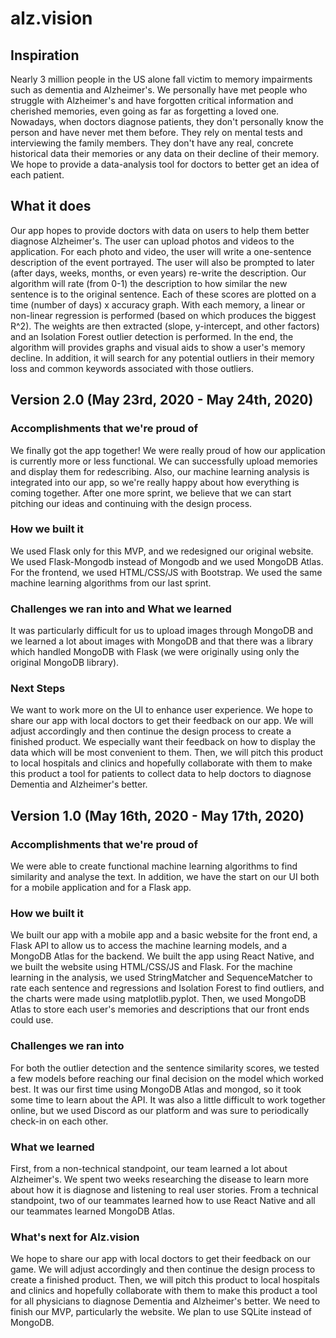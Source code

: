 # alz.vision

## Inspiration
Nearly 3 million people in the US alone fall victim to memory impairments such as dementia and Alzheimer's. We personally have met people who struggle with Alzheimer's and have forgotten critical information and cherished memories, even going as far as forgetting a loved one.<br>
Nowadays, when doctors diagnose patients, they don't personally know the person and have never met them before. They rely on mental tests and interviewing the family members. They don't have any real, concrete historical data their memories or any data on their decline of their memory. We hope to provide a data-analysis tool for doctors to better get an idea of each patient.

## What it does
Our app hopes to provide doctors with data on users to help them better diagnose Alzheimer's. The user can upload photos and videos to the application. For each photo and video, the user will write a one-sentence description of the event portrayed. The user will also be prompted to later (after days, weeks, months, or even years) re-write the description. Our algorithm will rate (from 0-1) the description to how similar the new sentence is to the original sentence. Each of these scores are plotted on a time (number of days) x accuracy graph. With each memory, a linear or non-linear regression is performed (based on which produces the biggest R^2). The weights are then extracted (slope, y-intercept, and other factors) and an Isolation Forest outlier detection is performed. In the end, the algorithm will provides graphs and visual aids to show a user's memory decline. In addition, it will search for any potential outliers in their memory loss and common keywords associated with those outliers.

## Version 2.0 (May 23rd, 2020 - May 24th, 2020)

### Accomplishments that we're proud of
We finally got the app together! We were really proud of how our application is currently more or less functional. We can successfully upload memories and display them for redescribing. Also, our machine learning analysis is integrated into our app, so we're really happy about how everything is coming together. After one more sprint, we believe that we can start pitching our ideas and continuing with the design process.

### How we built it
We used Flask only for this MVP, and we redesigned our original website. We used Flask-Mongodb instead of Mongodb and we used MongoDB Atlas. For the frontend, we used HTML/CSS/JS with Bootstrap. We used the same machine learning algorithms from our last sprint. 

### Challenges we ran into and What we learned
It was particularly difficult for us to upload images through MongoDB and we learned a lot about images with MongoDB and that there was a library which handled MongoDB with Flask (we were originally using only the original MongoDB library).

### Next Steps
We want to work more on the UI to enhance user experience. We hope to share our app with local doctors to get their feedback on our app. We will adjust accordingly and then continue the design process to create a finished product. We especially want their feedback on how to display the data which will be most convenient to them. Then, we will pitch this product to local hospitals and clinics and hopefully collaborate with them to make this product a tool for patients to collect data to help doctors to diagnose Dementia and Alzheimer's better.

## Version 1.0 (May 16th, 2020 - May 17th, 2020)

### Accomplishments that we're proud of
We were able to create functional machine learning algorithms to find similarity and analyse the text. In addition, we have the start on our UI both for a mobile application and for a Flask app.

### How we built it
We built our app with a mobile app and a basic website for the front end, a Flask API to allow us to access the machine learning models, and a MongoDB Atlas for the backend. We built the app using React Native, and we built the website using HTML/CSS/JS and Flask. For the machine learning in the analysis, we used StringMatcher and SequenceMatcher to rate each sentence and regressions and Isolation Forest to find outliers, and the charts were made using matplotlib.pyplot. Then, we used MongoDB Atlas to store each user's memories and descriptions that our front ends could use. 

### Challenges we ran into
For both the outlier detection and the sentence similarity scores, we tested a few models before reaching our final decision on the model which worked best. It was our first time using MongoDB Atlas and mongod, so it took some time to learn about the API. It was also a little difficult to work together online, but we used Discord as our platform and was sure to periodically check-in on each other.

### What we learned
First, from a non-technical standpoint, our team learned a lot about Alzheimer's. We spent two weeks researching the disease to learn more about how it is diagnose and listening to real user stories. From a technical standpoint, two of our teammates learned how to use React Native and all our teammates learned MongoDB Atlas. 

### What's next for Alz.vision
We hope to share our app with local doctors to get their feedback on our game. We will adjust accordingly and then continue the design process to create a finished product. Then, we will pitch this product to local hospitals and clinics and hopefully collaborate with them to make this product a tool for all physicians to diagnose Dementia and Alzheimer's better.
We need to finish our MVP, particularly the website. We plan to use SQLite instead of MongoDB. 
